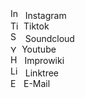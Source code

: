 <div class="mt-8 text-lg flex items-center justify-center flex-wrap">
<a href="https://instagram.com/hopsa_berlin/" class="flex no-underline hover:no-underline text-white hover:text-white" style="text-decoration: none !important"><div class="no-underline flex py-3 whitespace-nowrap px-6 max-w-10 m-6 border border-gray-500 hover:border-white hover:bg-gray-800 active:bg-gray-800 hover:text-white rounded-lg -ml-1"><img src="/assets/logos/instagram.png" alt="Instagram" style="height: 1.2em;" class="mt-1">&ensp;Instagram</div></a>
<a href="https://www.tiktok.com/@hopsa_berlin/" class="flex no-underline hover:no-underline text-white hover:text-white" style="text-decoration: none !important"><div class="no-underline flex py-3 whitespace-nowrap px-6 max-w-10 m-6 border border-gray-500 hover:border-white hover:bg-gray-800 active:bg-gray-800 hover:text-white rounded-lg -ml-1"><img src="/assets/logos/tiktok.png" alt="Tiktok" style="height: 1em;" class="mt-1">&ensp;Tiktok</div></a>
<a href="https://soundcloud.com/hopsa_berlin" class="flex no-underline hover:no-underline text-white hover:text-white" style="text-decoration: none !important"><div class="no-underline flex py-3 whitespace-nowrap px-6 max-w-10 m-6 border border-gray-500 hover:border-white hover:bg-gray-800 active:bg-gray-800 hover:text-white rounded-lg -ml-1"><img src="/assets/logos/soundcloud.png" alt="Soundcloud" style="height: 1.2em;" class="mt-1">&ensp;Soundcloud</div></a>
<a href="https://www.youtube.com/@HopsaBerlin" class="flex no-underline hover:no-underline text-white hover:text-white" style="text-decoration: none !important"><div class="no-underline flex py-3 whitespace-nowrap px-6 max-w-10 m-6 border border-gray-500 hover:border-white hover:bg-gray-800 active:bg-gray-800-red-900 hover:text-white rounded-lg -ml-1"><img src="/assets/logos/youtube.png" alt="Youtube" style="height: 0.8em;" class="mt-1.5">&ensp;Youtube</div></a>
<a href="https://improwiki.com/de/improgruppe/hopsa_berlin" class="flex no-underline hover:no-underline text-white hover:text-white" style="text-decoration: none !important"><div class="no-underline flex py-3 whitespace-nowrap px-6 max-w-10 m-6 border border-gray-500 hover:border-white hover:bg-gray-800 active:bg-gray-800-red-900 hover:text-white rounded-lg -ml-1"><img src="/assets/favicon/favicon_transparent.png" alt="Hopsa Logo" style="height: 1.1em" class="mt-1">&ensp;Improwiki</div></a>
<a href="https://linktr.ee/hopsa_berlin" class="flex no-underline hover:no-underline text-white hover:text-white" style="text-decoration: none !important"><div class="no-underline flex py-3 whitespace-nowrap px-6 max-w-10 m-6 border border-gray-500 hover:border-white hover:bg-gray-800 active:bg-gray-800-green-800 hover:text-white rounded-lg -ml-1"><img src="/assets/logos/linktree.png" alt="Linktree" style="height: 1.2em;" class="mt-1">&ensp;Linktree</div></a>
<a href="mailto:hopsaberlin@gmail.com" class="flex no-underline hover:no-underline text-white hover:text-white" style="text-decoration: none !important"><div class="no-underline flex py-3 whitespace-nowrap px-6 max-w-10 m-6 border border-gray-500 hover:border-white hover:bg-gray-800 active:bg-gray-800-gray-700 hover:text-white rounded-lg -ml-1"><img src="/assets/logos/email.png" alt="Email" style="height: 1em;" class="mt-1">&ensp;E-Mail</div></a>
</div>

